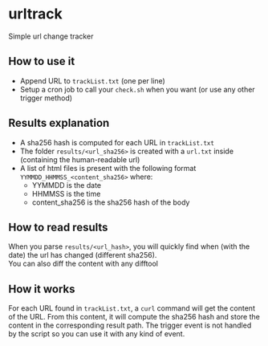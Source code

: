 # urltrack
Simple url change tracker

## How to use it
- Append URL to `trackList.txt` (one per line)
- Setup a cron job to call your `check.sh` when you want (or use any other trigger method)

## Results explanation
- A sha256 hash is computed for each URL in `trackList.txt`
- The folder `results/<url_sha256>` is created with a `url.txt` inside (containing the human-readable url)
- A list of html files is present with the following format `YYMMDD_HHMMSS_<content_sha256>` where:
  - YYMMDD is the date
  - HHMMSS is the time
  - content_sha256 is the sha256 hash of the body

## How to read results
When you parse `results/<url_hash>`, you will quickly find when (with the date) the url has changed (different sha256).  
You can also diff the content with any difftool

## How it works
For each URL found in `trackList.txt`, a `curl` command will get the content of the URL.
From this content, it will compute the sha256 hash and store the content in the corresponding result path.
The trigger event is not handled by the script so you can use it with any kind of event.
